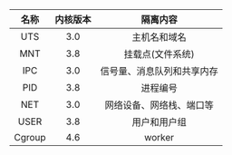 | 名称 | 内核版本 | 隔离内容 | 
| :---: | :--------: | :-------: |
| UTS | 3.0 | 主机名和域名 |
| MNT | 3.8 | 挂载点(文件系统) |
| IPC| 3.0 | 信号量、消息队列和共享内存 |
| PID | 3.8 | 进程编号 |
| NET | 3.0 | 网络设备、网络栈、端口等 |
| USER | 3.8 | 用户和用户组 |
| Cgroup | 4.6 | worker |
